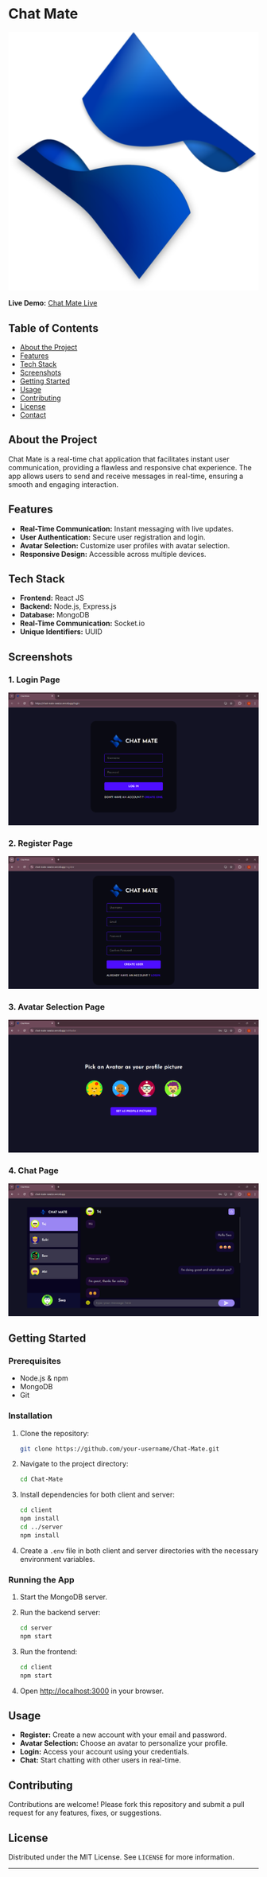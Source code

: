 # Chat Mate

![Chat Mate Logo](client\src\assets\logo.svg) 

**Live Demo:** [Chat Mate Live](https://chat-mate-swatzz.vercel.app/) 
## Table of Contents

- [About the Project](#about-the-project)
- [Features](#features)
- [Tech Stack](#tech-stack)
- [Screenshots](#screenshots)
- [Getting Started](#getting-started)
- [Usage](#usage)
- [Contributing](#contributing)
- [License](#license)
- [Contact](#contact)

## About the Project

Chat Mate is a real-time chat application that facilitates instant user communication, providing a flawless and responsive chat experience. The app allows users to send and receive messages in real-time, ensuring a smooth and engaging interaction.

## Features

- **Real-Time Communication:** Instant messaging with live updates.
- **User Authentication:** Secure user registration and login.
- **Avatar Selection:** Customize user profiles with avatar selection.
- **Responsive Design:** Accessible across multiple devices.

## Tech Stack

- **Frontend:** React JS
- **Backend:** Node.js, Express.js
- **Database:** MongoDB
- **Real-Time Communication:** Socket.io
- **Unique Identifiers:** UUID

## Screenshots

### 1. Login Page
![Login Page](client\src\assets\Loginpage.png)

### 2. Register Page
![Register Page](client\src\assets\Registerpage.png)

### 3. Avatar Selection Page
![Avatar Page](client\src\assets\Avatarpage.png)

### 4. Chat Page
![Chat Page](client\src\assets\Chatpage.png)

## Getting Started

### Prerequisites

- Node.js & npm
- MongoDB
- Git

### Installation

1. Clone the repository:
   ```bash
   git clone https://github.com/your-username/Chat-Mate.git
   ```

2. Navigate to the project directory:
   ```bash
   cd Chat-Mate
   ```

3. Install dependencies for both client and server:
   ```bash
   cd client
   npm install
   cd ../server
   npm install
   ```

4. Create a `.env` file in both client and server directories with the necessary environment variables.

### Running the App

1. Start the MongoDB server.

2. Run the backend server:
   ```bash
   cd server
   npm start
   ```

3. Run the frontend:
   ```bash
   cd client
   npm start
   ```

4. Open [http://localhost:3000](http://localhost:3000) in your browser.

## Usage

- **Register:** Create a new account with your email and password.
- **Avatar Selection:** Choose an avatar to personalize your profile.
- **Login:** Access your account using your credentials.
- **Chat:** Start chatting with other users in real-time.

## Contributing

Contributions are welcome! Please fork this repository and submit a pull request for any features, fixes, or suggestions.

## License

Distributed under the MIT License. See `LICENSE` for more information.

---

